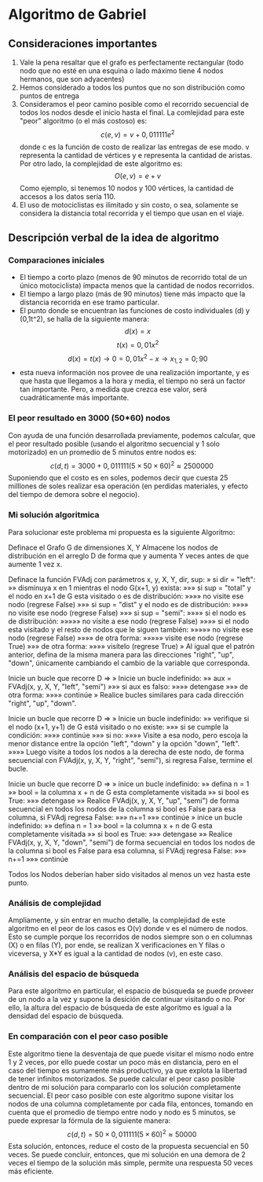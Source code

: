 # Algoritmo de Gabriel
## Consideraciones importantes
1) Vale la pena resaltar que el grafo es perfectamente rectangular (todo nodo que no esté en una esquina o lado máximo tiene 4 nodos hermanos, que son adyacentes)
2) Hemos considerado a todos los puntos que no son distribución como puntos de entrega
3) Consideramos el peor camino posible como el recorrido secuencial de todos los nodos desde el inicio hasta el final.
La comlejidad para este "peor" algoritmo (o el más costoso) es:
$$
 c(e, v) = v+ 0,011111e^{2} 
 $$ donde c es la función de costo de realizar las entregas de ese modo.
 v representa la cantidad de vértices y e representa la cantidad de aristas.
 Por otro lado, la complejidad de este algoritmo es:
 $$
 O(e, v) = e + v 
 $$ Como ejemplo, si tenemos 10 nodos y 100 vértices, la cantidad de accesos a los datos sería 110.
 4) El uso de motociclistas es ilimitado y sin costo, o sea, solamente se considera la distancia total recorrida y el tiempo que usan en el viaje.
 
 ## Descripción verbal de la idea de algoritmo
 ### Comparaciones iniciales
 - El tiempo a corto plazo (menos de 90 minutos de recorrido total de un único motociclista) impacta menos que la cantidad de nodos recorridos.
 - El tiempo a largo plazo (más de 90 minutos) tiene más impacto que la distancia recorrida en ese tramo particular.
 - El punto donde se encuentran las funciones de costo individuales (d) y (0,1t^2), se halla de la siguiente manera:
$$
d(x) = x
$$ $$
t(x)= 0,01x^{2}
$$ $$
d(x) = t(x) \rightarrow 0 = 0,01x^{2} - x \rightarrow x_{1,2} = 0; 90
$$
- esta nueva información nos provee de una realización importante, y es que hasta que llegamos a la hora y media, el tiempo no será un factor tan importante. Pero, a medida que crezca ese valor, será cuadráticamente más importante.
### El peor resultado en 3000 (50*60) nodos

Con ayuda de una función desarrollada previamente, podemos calcular, que el peor resultado posible (usando el algoritmo secuencial y 1 solo motorizado) en un promedio de 5 minutos entre nodos es: 
$$
c(d,t) = 3000 + 0,011111(5 \times 50 \times 60)^{2} \approx 2500000
$$ Suponiendo que el costo es en soles, podemos decir que cuesta 25 milllones de soles realizar esa operación (en perdidas materiales, y efecto del tiempo de demora sobre el negocio).

### Mi solución algoritmica

Para solucionar este problema mi propuesta es la siguiente
Algoritmo:

Definace el Grafo G de dimensiones X, Y
Almacene los nodos de distribución en el arreglo D de forma que y aumenta Y veces antes de que aumente 1 vez x. 

Definace la función FVAdj con parámetros x, y, X, Y, dir, sup:
» si dir = "left":
»» disminuya x en 1 mientras el nodo G(x+1, y) exista:
»»» si sup = "total" y el nodo en x+1 de G esta visitado o es de distribución:
»»»» no visite ese nodo (regrese False)
»»» si sup = "dist" y el nodo es de distribución:
»»»» no visite ese nodo (regrese False)
»»» si sup = "semi":
»»»» si el nodo es de distribución:
»»»»» no visite a ese nodo (regrese False)
»»»» si el nodo esta visitado y el resto de nodos que le siguen también:
»»»»» no visite ese nodo (regrese False)
»»»» de otra forma:
»»»»» visite ese nodo (regrese True)
»»» de otra forma:
»»»» visítelo (regrese True)
» Al igual que el patrón anterior, defina de la misma manera para las direcciones "right", "up", "down", únicamente cambiando el cambio de la variable que corresponda.

Inicie un bucle que recorre D =>
» Inicie un bucle indefinido:
»» aux = FVAdj(x, y, X, Y, "left", "semi")
»»» si aux es falso:
»»»» detengase
»»» de otra forma:
»»»» continúe
» Realice bucles similares para cada dirección "right", "up", "down".

Inicie un bucle que recorre D =>
» Inicie un bucle indefinido:
»» verifique si el nodo (x+1, y+1) de G está visitado o no existe:
»»» si se cumple la condición:
»»»»  continúe
»»» si no:
»»»» Visite a esa nodo, pero escoja la menor distance entre la opción "left", "down" y la opción "down", "left".
»»»» Luego visite a todos los nodos a la derecha de este nodo, de forma secuencial con FVAdj(x, y, X, Y, "right", "semi"), si regresa False, termine el bucle. 

Inicie un bucle que recorre D =>
» inice un bucle indefinido:
»» defina n = 1
»» bool = la columna x + n de G esta completamente visitada
»» si bool es True:
»»» detengase
»» Realice FVAdj(x, y, X, Y, "up", "semi") de forma secuencial en todos los nodos de la columna si bool es False para esa columna, si FVAdj regresa False:
»»» n+=1
»»» continúe 
» inice un bucle indefinido:
»» defina n = 1
»» bool = la columna x + n de G esta completamente visitada
»» si bool es True:
»»» detengase
»» Realice FVAdj(x, y, X, Y, "down", "semi") de forma secuencial en todos los nodos de la columna si bool es False para esa columna, si FVAdj regresa False:
»»» n+=1
»»» continúe 

Todos los Nodos deberían haber sido visitados al menos un vez hasta este punto.

### Análisis de complejidad
Ampliamente, y sin entrar en mucho detalle, la complejidad de este algoritmo en el peor de los casos es O(v) donde v es el número de nodos. Esto se cumple porque los recorridos de nodos siempre son o en columnas (X) o en filas (Y), por ende, se realizan X verificaciones en Y filas o viceversa, y X*Y es igual a la cantidad de nodos (v), en este caso.

### Análisis del espacio de búsqueda
Para este algoritmo en particular, el espacio de búsqueda se puede proveer de un nodo a la vez y supone la desición de continuar visitando o no. Por ello, la altura del espacio de búsqueda de este algoritmo es igual a la densidad del espacio de búsqueda.

### En comparación con el peor caso posible
Este algoritmo tiene la desventaja de que puede visitar el mismo nodo entre 1 y 2 veces, por ello puede costar un poco más en distancia, pero en el caso del tiempo es sumamente más productivo, ya que explota la libertad de tener infinitos motorizados.
Se puede calcular el peor caso posible dentro de mi solución para compararlo con los solución completamente secuencial.
El peor caso posible con este algoritmo supone visitar los nodos de una columna completamente por cada fila, entonces, tomando en cuenta que el promedio de tiempo entre nodo y nodo es 5 minutos, se puede expresar la fórmula de la siguiente manera:
$$
c(d, t) = 50 \times 0,011111(5 \times 60)^2 \approx 50000
$$Esta solución, entonces, reduce el costo de la propuesta secuencial en 50 veces.
Se puede concluir, entonces, que mi solución en una demora de 2 veces el tiempo de la solución más simple, permite una respuesta 50 veces más eficiente. 
